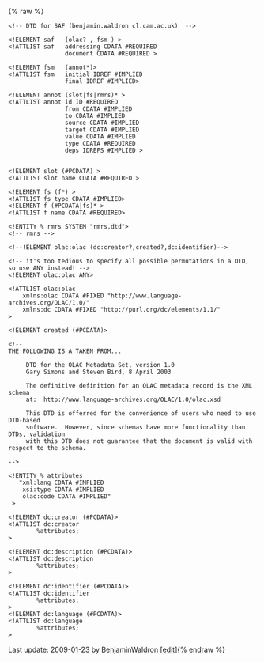 {% raw %}    <?xml version="1.0" encoding="UTF-8"?>
    
    <!-- DTD for SAF (benjamin.waldron cl.cam.ac.uk)  -->
            
    <!ELEMENT saf   (olac? , fsm ) >
    <!ATTLIST saf   addressing CDATA #REQUIRED
                    document CDATA #REQUIRED >
    
    <!ELEMENT fsm   (annot*)>
    <!ATTLIST fsm   initial IDREF #IMPLIED
                    final IDREF #IMPLIED>
    
    <!ELEMENT annot (slot|fs|rmrs)* >
    <!ATTLIST annot id ID #REQUIRED
                    from CDATA #IMPLIED
                    to CDATA #IMPLIED
                    source CDATA #IMPLIED
                    target CDATA #IMPLIED
                    value CDATA #IMPLIED
                    type CDATA #REQUIRED
                    deps IDREFS #IMPLIED >
    
    
    <!ELEMENT slot (#PCDATA) >
    <!ATTLIST slot name CDATA #REQUIRED >
    
    <!ELEMENT fs (f*) >
    <!ATTLIST fs type CDATA #IMPLIED>
    <!ELEMENT f (#PCDATA|fs)* >
    <!ATTLIST f name CDATA #REQUIRED>
    
    <!ENTITY % rmrs SYSTEM "rmrs.dtd">
    <!-- rmrs -->
    
    <!--!ELEMENT olac:olac (dc:creator?,created?,dc:identifier)-->
    
    <!-- it's too tedious to specify all possible permutations in a DTD, so use ANY instead! -->
    <!ELEMENT olac:olac ANY> 
    
    <!ATTLIST olac:olac
        xmlns:olac CDATA #FIXED "http://www.language-archives.org/OLAC/1.0/"
        xmlns:dc CDATA #FIXED "http://purl.org/dc/elements/1.1/"
    >
    
    <!ELEMENT created (#PCDATA)>
    
    <!--
    THE FOLLOWING IS A TAKEN FROM...
    
         DTD for the OLAC Metadata Set, version 1.0
         Gary Simons and Steven Bird, 8 April 2003
         
         The definitive definition for an OLAC metadata record is the XML schema
         at:  http://www.language-archives.org/OLAC/1.0/olac.xsd
         
         This DTD is offerred for the convenience of users who need to use DTD-based 
         software.  However, since schemas have more functionality than DTDs, validation
         with this DTD does not guarantee that the document is valid with respect to the schema.
    
    -->
        
    <!ENTITY % attributes  
       "xml:lang CDATA #IMPLIED
        xsi:type CDATA #IMPLIED
        olac:code CDATA #IMPLIED"
     >
    
    <!ELEMENT dc:creator (#PCDATA)>
    <!ATTLIST dc:creator
            %attributes;
    >
    
    <!ELEMENT dc:description (#PCDATA)>
    <!ATTLIST dc:description
            %attributes;
    >
    
    <!ELEMENT dc:identifier (#PCDATA)>
    <!ATTLIST dc:identifier
            %attributes;
    >
    <!ELEMENT dc:language (#PCDATA)>
    <!ATTLIST dc:language
            %attributes;
    >

Last update: 2009-01-23 by BenjaminWaldron [[edit](https://github.com/delph-in/docs/wiki/SafDtd/_edit)]{% endraw %}